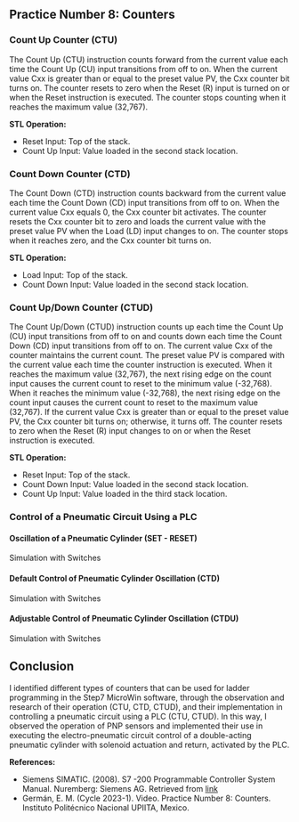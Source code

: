 ## Practice Number 8: Counters

### Count Up Counter (CTU)
The Count Up (CTU) instruction counts forward from the current value each time the Count Up (CU) input transitions from off to on. When the current value Cxx is greater than or equal to the preset value PV, the Cxx counter bit turns on. The counter resets to zero when the Reset (R) input is turned on or when the Reset instruction is executed. The counter stops counting when it reaches the maximum value (32,767).

**STL Operation:**
- Reset Input: Top of the stack.
- Count Up Input: Value loaded in the second stack location.

### Count Down Counter (CTD)
The Count Down (CTD) instruction counts backward from the current value each time the Count Down (CD) input transitions from off to on. When the current value Cxx equals 0, the Cxx counter bit activates. The counter resets the Cxx counter bit to zero and loads the current value with the preset value PV when the Load (LD) input changes to on. The counter stops when it reaches zero, and the Cxx counter bit turns on.

**STL Operation:**
- Load Input: Top of the stack.
- Count Down Input: Value loaded in the second stack location.

### Count Up/Down Counter (CTUD)
The Count Up/Down (CTUD) instruction counts up each time the Count Up (CU) input transitions from off to on and counts down each time the Count Down (CD) input transitions from off to on. The current value Cxx of the counter maintains the current count. The preset value PV is compared with the current value each time the counter instruction is executed. When it reaches the maximum value (32,767), the next rising edge on the count input causes the current count to reset to the minimum value (-32,768). When it reaches the minimum value (-32,768), the next rising edge on the count input causes the current count to reset to the maximum value (32,767). If the current value Cxx is greater than or equal to the preset value PV, the Cxx counter bit turns on; otherwise, it turns off. The counter resets to zero when the Reset (R) input changes to on or when the Reset instruction is executed.

**STL Operation:**
- Reset Input: Top of the stack.
- Count Down Input: Value loaded in the second stack location.
- Count Up Input: Value loaded in the third stack location.

### Control of a Pneumatic Circuit Using a PLC

#### Oscillation of a Pneumatic Cylinder (SET - RESET)
Simulation with Switches

#### Default Control of Pneumatic Cylinder Oscillation (CTD)
Simulation with Switches

#### Adjustable Control of Pneumatic Cylinder Oscillation (CTDU)
Simulation with Switches

## Conclusion
I identified different types of counters that can be used for ladder programming in the Step7 MicroWin software, through the observation and research of their operation (CTU, CTD, CTUD), and their implementation in controlling a pneumatic circuit using a PLC (CTU, CTUD). In this way, I observed the operation of PNP sensors and implemented their use in executing the electro-pneumatic circuit control of a double-acting pneumatic cylinder with solenoid actuation and return, activated by the PLC.

**References:**
- Siemens SIMATIC. (2008). S7 -200 Programmable Controller System Manual. Nuremberg: Siemens AG. Retrieved from [link](https://cache.industry.siemens.com/dl/files/582/1109582/att_22063/v1/s7200_system_manual_en-US.pdf)
- Germán, E. M. (Cycle 2023-1). Video. Practice Number 8: Counters. Instituto Politécnico Nacional UPIITA, Mexico.
